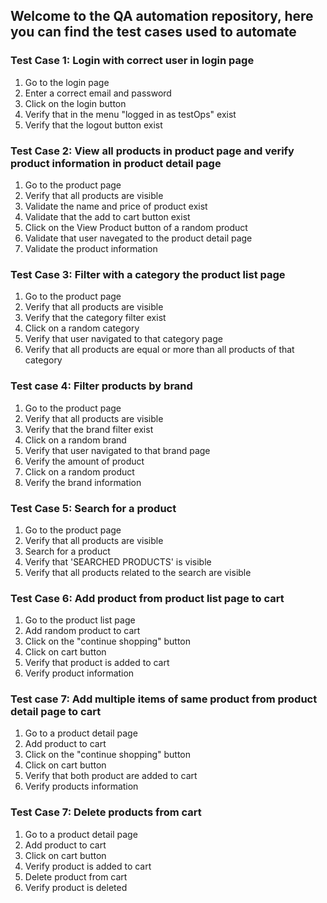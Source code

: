 ## Welcome to the QA automation repository, here you can find the test cases used to automate

### Test Case 1: Login with correct user in login page
1. Go to the login page
2. Enter a correct email and password
3. Click on the login button
4. Verify that in the menu "logged in as testOps" exist
5. Verify that the logout button exist

### Test Case 2: View all products in product page and verify product information in product detail page 
1. Go to the product page
2. Verify that all products are visible
3. Validate the name and price of product exist
4. Validate that the add to cart button exist
5. Click on the View Product button of a random product
6. Validate that user navegated to the product detail page
7. Validate the product information

### Test Case 3: Filter with a category the product list page
1. Go to the product page
2. Verify that all products are visible
3. Verify that the category filter exist
4. Click on a random category
5. Verify that user navigated to that category page
6. Verify that all products are equal or more than all products of that category

### Test case 4: Filter products by brand
1. Go to the product page
2. Verify that all products are visible
3. Verify that the brand filter exist
4. Click on a random brand
5. Verify that user navigated to that brand page
6. Verify the amount of product
7. Click on a random product
8. Verify the brand information

### Test Case 5: Search for a product
1. Go to the product page
2. Verify that all products are visible
3. Search for a product
4. Verify that 'SEARCHED PRODUCTS' is visible
5. Verify that all products related to the search are visible

### Test Case 6: Add product from product list page to cart
1. Go to the product list page
2. Add random product to cart
3. Click on the "continue shopping" button
4. Click on cart button
5. Verify that product is added to cart
6. Verify product information

### Test case 7: Add multiple items of same product from product detail page to cart
1. Go to a product detail page
2. Add product to cart
3. Click on the "continue shopping" button
4. Click on cart button
5. Verify that both product are added to cart
6. Verify products information

### Test Case 7: Delete products from cart
1. Go to a product detail page
2. Add product to cart
3. Click on cart button
4. Verify product is added to cart
5. Delete product from cart
6. Verify product is deleted

